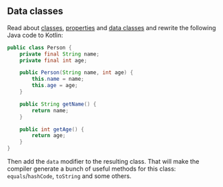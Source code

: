 ## Data classes

Read about [classes](http://kotlinlang.org/docs/reference/classes.html),
[properties](http://kotlinlang.org/docs/reference/properties.html)
and [data classes](https://kotlinlang.org/docs/reference/data-classes.html)
and rewrite the following Java code to Kotlin:

```java
public class Person {
    private final String name;
    private final int age;

    public Person(String name, int age) {
        this.name = name;
        this.age = age;
    }

    public String getName() {
        return name;
    }

    public int getAge() {
        return age;
    }
}
```

Then add the `data` modifier to the resulting class.
That will make the compiler generate a bunch of useful methods for this class: `equals`/`hashCode`, `toString` and some others.